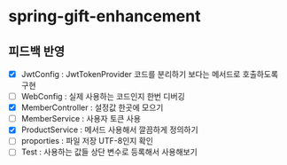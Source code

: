 # spring-gift-enhancement

## 피드백 반영
- [x] JwtConfig : JwtTokenProvider 코드를 분리하기 보다는 메서드로 호출하도록 구현
- [ ] WebConfig : 실제 사용하는 코드인지 한번 디버깅
- [x] MemberController : 설정값 한곳에 모으기
- [ ] MemberService : 사용자 토큰 사용
- [x] ProductService : 메서드 사용해서 깔끔하게 정의하기
- [ ] proporties : 파일 저장 UTF-8인지 확인
- [ ] Test : 사용하는 값들 상단 변수로 등록해서 사용해보기